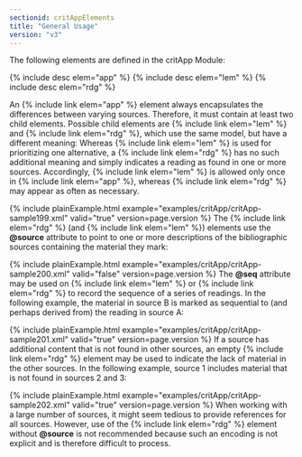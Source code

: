 ```yaml
---
sectionid: critAppElements
title: "General Usage"
version: "v3"
---
```


The following elements are defined in the critApp Module:



{% include desc elem="app" %}
{% include desc elem="lem" %}
{% include desc elem="rdg" %}




An {% include link elem="app" %} element always encapsulates the differences between varying
sources. Therefore, it must contain at least two child elements.
 Possible child elements are {% include link elem="lem" %} and {% include link elem="rdg" %}, which use the same model, but have a different
meaning: Whereas {% include link elem="lem" %} is used for prioritizing one alternative, a {% include link elem="rdg" %} has no such additional meaning and simply indicates a reading as found
in one or more sources. Accordingly, {% include link elem="lem" %} is allowed only once in {% include link elem="app" %}, whereas {% include link elem="rdg" %} may appear as often as
necessary.

{% include plainExample.html example="examples/critApp/critApp-sample199.xml" valid="true" version=page.version %}
The {% include link elem="rdg" %} (and {% include link elem="lem" %}) elements use the
**@source** attribute to point to one or more descriptions of the bibliographic
sources containing the material they mark:

{% include plainExample.html example="examples/critApp/critApp-sample200.xml" valid="false" version=page.version %}
The **@seq** attribute may be used on {% include link elem="lem" %} or {% include link elem="rdg" %} to record the sequence of a series of readings. In the following example, the
material in source B is marked as sequential to (and perhaps derived from) the reading
in
source A:

{% include plainExample.html example="examples/critApp/critApp-sample201.xml" valid="true" version=page.version %}
If a source has additional content that is not found in other sources, an empty {% include link elem="rdg" %} element may be used to indicate the lack of material in the other
sources. In the following example, source 1 includes material that is not found in
sources 2
and 3:

{% include plainExample.html example="examples/critApp/critApp-sample202.xml" valid="true" version=page.version %}
When working with a large number of sources, it might seem tedious to provide references
for
all sources. However, use of the {% include link elem="rdg" %} element without **@source**
is not recommended because such an encoding is not explicit and is therefore difficult
to
process.

